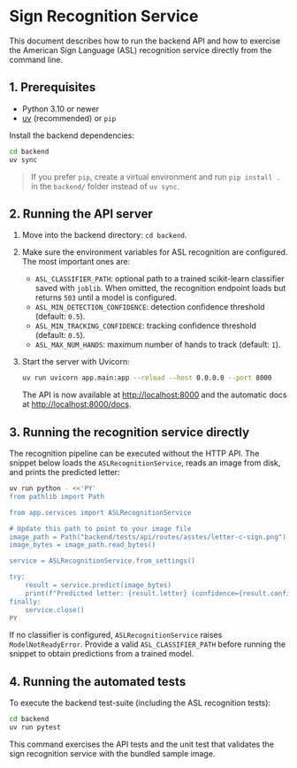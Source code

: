 # Sign Recognition Service

This document describes how to run the backend API and how to exercise the
American Sign Language (ASL) recognition service directly from the command
line.

## 1. Prerequisites

- Python 3.10 or newer
- [uv](https://github.com/astral-sh/uv) (recommended) or `pip`

Install the backend dependencies:

```bash
cd backend
uv sync
```

> If you prefer `pip`, create a virtual environment and run `pip install .` in
> the `backend/` folder instead of `uv sync`.

## 2. Running the API server

1. Move into the backend directory: `cd backend`.
2. Make sure the environment variables for ASL recognition are configured. The
   most important ones are:
   - `ASL_CLASSIFIER_PATH`: optional path to a trained scikit-learn classifier
     saved with `joblib`. When omitted, the recognition endpoint loads but
     returns `503` until a model is configured.
   - `ASL_MIN_DETECTION_CONFIDENCE`: detection confidence threshold
     (default: `0.5`).
   - `ASL_MIN_TRACKING_CONFIDENCE`: tracking confidence threshold
     (default: `0.5`).
   - `ASL_MAX_NUM_HANDS`: maximum number of hands to track (default: `1`).
3. Start the server with Uvicorn:

   ```bash
   uv run uvicorn app.main:app --reload --host 0.0.0.0 --port 8000
   ```

   The API is now available at <http://localhost:8000> and the automatic docs at
   <http://localhost:8000/docs>.

## 3. Running the recognition service directly

The recognition pipeline can be executed without the HTTP API. The snippet
below loads the `ASLRecognitionService`, reads an image from disk, and prints
the predicted letter:

```bash
uv run python - <<'PY'
from pathlib import Path

from app.services import ASLRecognitionService

# Update this path to point to your image file
image_path = Path("backend/tests/api/routes/asstes/letter-c-sign.png")
image_bytes = image_path.read_bytes()

service = ASLRecognitionService.from_settings()

try:
    result = service.predict(image_bytes)
    print(f"Predicted letter: {result.letter} (confidence={result.confidence})")
finally:
    service.close()
PY
```

If no classifier is configured, `ASLRecognitionService` raises
`ModelNotReadyError`. Provide a valid `ASL_CLASSIFIER_PATH` before running the
snippet to obtain predictions from a trained model.

## 4. Running the automated tests

To execute the backend test-suite (including the ASL recognition tests):

```bash
cd backend
uv run pytest
```

This command exercises the API tests and the unit test that validates the sign
recognition service with the bundled sample image.
